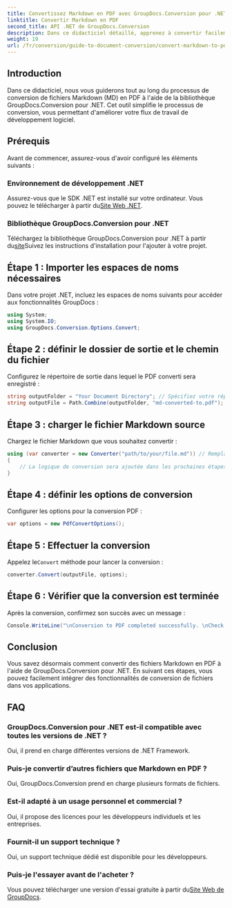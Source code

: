 ```yaml
---
title: Convertissez Markdown en PDF avec GroupDocs.Conversion pour .NET
linktitle: Convertir Markdown en PDF
second_title: API .NET de GroupDocs.Conversion
description: Dans ce didacticiel détaillé, apprenez à convertir facilement des fichiers Markdown (MD) en Portable Document Format (PDF) à l'aide de la bibliothèque GroupDocs.Conversion pour .NET.
weight: 19
url: /fr/conversion/guide-to-document-conversion/convert-markdown-to-pdf/
---
```

## Introduction

Dans ce didacticiel, nous vous guiderons tout au long du processus de conversion de fichiers Markdown (MD) en PDF à l'aide de la bibliothèque GroupDocs.Conversion pour .NET. Cet outil simplifie le processus de conversion, vous permettant d'améliorer votre flux de travail de développement logiciel.

## Prérequis

Avant de commencer, assurez-vous d'avoir configuré les éléments suivants :

### Environnement de développement .NET
 Assurez-vous que le SDK .NET est installé sur votre ordinateur. Vous pouvez le télécharger à partir du[Site Web .NET](https://dotnet.microsoft.com/download).

### Bibliothèque GroupDocs.Conversion pour .NET
 Téléchargez la bibliothèque GroupDocs.Conversion pour .NET à partir du[site](https://releases.groupdocs.com/conversion/net/)Suivez les instructions d'installation pour l'ajouter à votre projet.

## Étape 1 : Importer les espaces de noms nécessaires
Dans votre projet .NET, incluez les espaces de noms suivants pour accéder aux fonctionnalités GroupDocs :

```csharp
using System;
using System.IO;
using GroupDocs.Conversion.Options.Convert;
```

## Étape 2 : définir le dossier de sortie et le chemin du fichier
Configurez le répertoire de sortie dans lequel le PDF converti sera enregistré :

```csharp
string outputFolder = "Your Document Directory"; // Spécifiez votre répertoire de sortie
string outputFile = Path.Combine(outputFolder, "md-converted-to.pdf");
```

## Étape 3 : charger le fichier Markdown source
Chargez le fichier Markdown que vous souhaitez convertir :

```csharp
using (var converter = new Converter("path/to/your/file.md")) // Remplacez par le chemin de votre fichier MD
{
    // La logique de conversion sera ajoutée dans les prochaines étapes
}
```

## Étape 4 : définir les options de conversion
Configurer les options pour la conversion PDF :

```csharp
var options = new PdfConvertOptions();
```

## Étape 5 : Effectuer la conversion
 Appelez le`Convert` méthode pour lancer la conversion :

```csharp
converter.Convert(outputFile, options);
```

## Étape 6 : Vérifier que la conversion est terminée
Après la conversion, confirmez son succès avec un message :

```csharp
Console.WriteLine("\nConversion to PDF completed successfully. \nCheck output in {0}", outputFolder);
```

## Conclusion
Vous savez désormais comment convertir des fichiers Markdown en PDF à l'aide de GroupDocs.Conversion pour .NET. En suivant ces étapes, vous pouvez facilement intégrer des fonctionnalités de conversion de fichiers dans vos applications.

## FAQ

### GroupDocs.Conversion pour .NET est-il compatible avec toutes les versions de .NET ?
Oui, il prend en charge différentes versions de .NET Framework.

### Puis-je convertir d’autres fichiers que Markdown en PDF ?
Oui, GroupDocs.Conversion prend en charge plusieurs formats de fichiers.

### Est-il adapté à un usage personnel et commercial ?
Oui, il propose des licences pour les développeurs individuels et les entreprises.

### Fournit-il un support technique ?
Oui, un support technique dédié est disponible pour les développeurs.

### Puis-je l'essayer avant de l'acheter ?
 Vous pouvez télécharger une version d'essai gratuite à partir du[Site Web de GroupDocs](https://releases.groupdocs.com/conversion/net/).